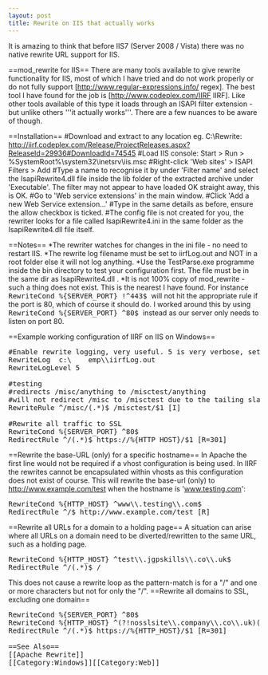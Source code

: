 ```yaml
---
layout: post 
title: Rewrite on IIS that actually works
---
```


It is amazing to think that before IIS7 (Server 2008 / Vista) there was no native rewrite URL support for IIS.

==mod_rewrite for IIS==
There are many tools available to give rewrite functionality for IIS, most of which I have tried and do not work properly or do not fully support [http://www.regular-expressions.info/ regex]. The best tool I have found for the job is [http://www.codeplex.com/IIRF IIRF]. Like other tools available of this type it loads through an ISAPI filter extension - but unlike others '''it actually works'''. There are a few nuances to be aware of though.

==Installation==
#Download and extract to any location eg. C:\\Rewrite: http://iirf.codeplex.com/Release/ProjectReleases.aspx?ReleaseId=29936#DownloadId=74545
#Load IIS console: Start > Run > %SystemRoot%\\system32\\inetsrv\\iis.msc
#Right-click 'Web sites' > ISAPI Filters > Add
#Type a name to recognise it by under 'Filter name' and select the IsapiRewrite4.dll file inside the lib folder of the extracted archive under 'Executable'. The filter may not appear to have loaded OK straight away, this is OK.
#Go to 'Web service extensions' in the main window.
#Click 'Add a new Web Service extension...'
#Type in the same details as before, ensure the allow checkbox is ticked.
#The config file is not created for you, the rewriter looks for a file called IsapiRewrite4.ini in the same folder as the IsapiRewrite4.dll file itself.

==Notes==
*The rewriter watches for changes in the ini file - no need to restart IIS.
*The rewrite log filename must be set to iirfLog.out and NOT in a root folder else it will not log anything.
*Use the TestParse.exe programme inside the bin directory to test your configuration first. The file must be in the same dir as IsapiRewrite4.dll .
*It is not 100% copy of mod_rewrite - such a thing does not exist. This is the nearest I have found. For instance <tt>RewriteCond %{SERVER_PORT} !^443$ </tt>will not hit the appropriate rule if the port is 80, which of course it should do. I worked around this by using <tt>RewriteCond %{SERVER_PORT} ^80$ </tt>instead as our server only needs to listen on port 80.

==Example working configuration of IIRF on IIS on Windows==
<pre>
#Enable rewrite logging, very useful. 5 is very verbose, set to 3 unless troubleshooting.
RewriteLog  c:\    emp\\iirfLog.out
RewriteLogLevel 5

#testing
#redirects /misc/anything to /misctest/anything
#will not redirect /misc to /misctest due to the tailing slash
RewriteRule ^/misc/(.*)$ /misctest/$1 [I]

#Rewrite all traffic to SSL
RewriteCond %{SERVER_PORT} ^80$
RedirectRule ^/(.*)$ https://%{HTTP_HOST}/$1 [R=301]
</pre>
==Rewrite the base-URL (only) for a specific hostname==
In Apache the first line would not be required if a vhost configuration is being used. In IIRF the rewrites cannot be encapsulated within vhosts as this configuration does not exist of course. This will rewrite the base-url (only) to http://www.example.com/test when the hostname is 'www.testing.com':
<pre>
RewriteCond %{HTTP_HOST} ^www\\.testing\\.com$
RedirectRule ^/$ http://www.example.com/test [R]</pre>
==Rewrite all URLs for a domain to a holding page==
A situation can arise where all URLs on a domain need to be diverted/rewritten to the same URL, such as a holding page.
<pre>
RewriteCond %{HTTP_HOST} ^test\\.jgpskills\\.co\\.uk$
RedirectRule ^/(.*)$ /
</pre>
This does not cause a rewrite loop as the pattern-match is for a "/" and one or more characters but not for only the "/".
==Rewrite all domains to SSL, excluding one domain==
<pre>
RewriteCond %{SERVER_PORT} ^80$
RewriteCond %{HTTP_HOST} ^(?!nosslsite\\.company\\.co\\.uk)(.+)$
RedirectRule ^/(.*)$ https://%{HTTP_HOST}/$1 [R=301]

==See Also==
[[Apache Rewrite]]
[[Category:Windows]][[Category:Web]]
